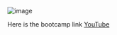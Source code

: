 ![image](https://github.com/user-attachments/assets/17741098-1c8d-48ca-8c7c-0d37e883a644)


Here is the bootcamp link [YouTube](https://youtube.com/playlist?list=PLUaB-1hjhk8FE_XZ87vPPSfHqb6OcM0cF&si=2nCQke4wjjXGKweP)
